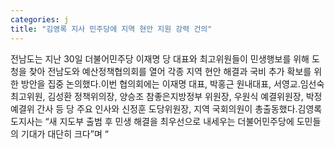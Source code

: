 ```yaml
---
categories: j
title: "김영록 지사 민주당에 지역 현안 지원 강력 건의"
---
```

전남도는 지난 30일 더불어민주당 이재명 당 대표와 최고위원들이 민생행보를 위해 도청을 찾아 전남도와 예산정책협의회를 열어 각종 지역 현안 해결과 국비 추가 확보를 위한 방안을 집중 논의했다.이번 협의회에는 이재명 대표, 박홍근 원내대표, 서영교․임선숙 최고위원, 김성환 정책위의장, 양승조 참좋은지방정부 위원장, 우원식 예결위원장, 박정 예결위 간사 등 당 주요 인사와 신정훈 도당위원장, 지역 국회의원이 총출동했다.김영록 도지사는 “새 지도부 출범 후 민생 해결을 최우선으로 내세우는 더불어민주당에 도민들의 기대가 대단히 크다”며 “